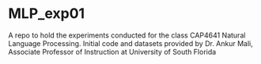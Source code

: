 # MLP_exp01

A repo to hold the experiments conducted for the class CAP4641 Natural Language Processing. 
Initial code and datasets provided by Dr. Ankur Mali, Associate Professor of Instruction at University of South Florida
